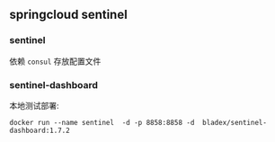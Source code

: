 ## springcloud sentinel

### sentinel
依赖 `consul` 存放配置文件

### sentinel-dashboard
本地测试部署:
```shell
docker run --name sentinel  -d -p 8858:8858 -d  bladex/sentinel-dashboard:1.7.2
```